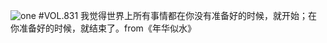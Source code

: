 ![one](http://image.wufazhuce.com/FhIoMPuT3fj2KEanT7mhKk6ZDiM9)
#VOL.831
我觉得世界上所有事情都在你没有准备好的时候，就开始；在你准备好的时候，就结束了。from《年华似水》